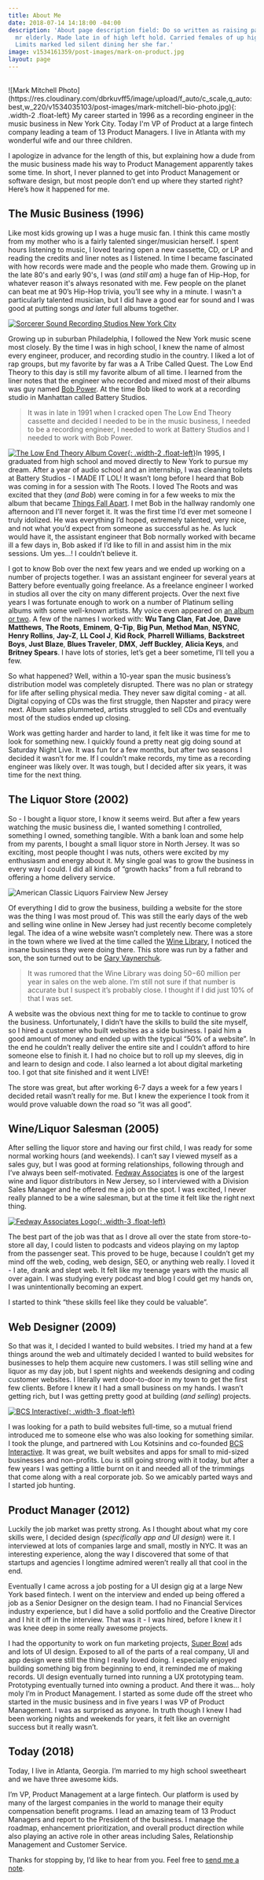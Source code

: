 ```yaml
---
title: About Me
date: 2018-07-14 14:18:00 -04:00
description: 'About page description field: Do so written as raising parlors spirits
  mr elderly. Made late in of high left hold. Carried females of up highest calling.
  Limits marked led silent dining her she far.'
image: v1534161359/post-images/mark-on-product.jpg
layout: page
---
```


<br>
![Mark Mitchell Photo](https://res.cloudinary.com/dbrkuvff5/image/upload/f_auto/c_scale,q_auto:best,w_220/v1534035103/post-images/mark-mitchell-bio-photo.jpg){: .width-2 .float-left}
My career started in 1996 as a recording engineer in the music business in New York City. Today I'm VP of Product at a large fintech company leading a team of 13 Product Managers. I live in Atlanta with my wonderful wife and our three children.

I apologize in advance for the length of this, but explaining how a dude from the music business made his way to Product Management apparently takes some time. In short, I never planned to get into Product Management or software design, but most people don’t end up where they started right? Here’s how it happened for me.


## The Music Business (1996)

Like most kids growing up I was a huge music fan. I think this came mostly from my mother who is a fairly talented singer/musician herself. I spent hours listening to music, I loved tearing open a new cassette, CD, or LP and reading the credits and liner notes as I listened. In time I became fascinated with how records were made and the people who made them. Growing up in the late 80's and early 90's, I was (*and still am*) a huge fan of Hip-Hop, for whatever reason it's always resonated with me. Few people on the planet can beat me at 90’s Hip-Hop trivia, you’ll see why in a minute. I wasn't a particularly talented musician, but I did have a good ear for sound and I was good at putting songs *and later* full albums together.

[![Sorcerer Sound Recording Studios New York City](https://res.cloudinary.com/dbrkuvff5/image/upload/f_auto/c_scale,q_auto:good,w_845/v1531684667/page-images/Mark%20Mitchell%20at%20Sorcerer%20Sound%20Recording%20Studios.jpg)](http://www.sorcerersound.com/ "Sorcerer Sound Recording Studios")

Growing up in suburban Philadelphia, I followed the New York music scene most closely. By the time I was in high school, I knew the name of almost every engineer, producer, and recording studio in the country. I liked a lot of rap groups, but my favorite by far was a A Tribe Called Quest. The Low End Theory to this day is still my favorite album of all time. I learned from the liner notes that the engineer who recorded and mixed most of their albums was guy named [Bob Power](https://en.wikipedia.org/wiki/Bob_Power). At the time Bob liked to work at a recording studio in Manhattan called Battery Studios. 

>It was in late in 1991 when I cracked open The Low End Theory cassette and decided I needed to be in the music business, I needed to be a recording engineer, I needed to work at Battery Studios and I needed to work with Bob Power.

[![The Low End Theory Album Cover](https://res.cloudinary.com/dbrkuvff5/image/upload/f_auto/c_scale,q_auto:good,w_220/v1534243575/page-images/low-end-theory-album-cover.jpg){: .width-2 .float-left}](https://www.youtube.com/watch?v=L1Zqol7ARCk "A Tribe Called Quest - The Low End Theory")In 1995, I graduated from high school and moved directly to New York to pursue my dream. After a year of audio school and an internship, I was cleaning toilets at Battery Studios - I MADE IT LOL! It wasn’t long before I heard that Bob was coming in for a session with The Roots. I loved The Roots and was excited that they (*and Bob*) were coming in for a few weeks to mix the album that became [Things Fall Apart](https://en.wikipedia.org/wiki/Things_Fall_Apart_(album)). I met Bob in the hallway randomly one afternoon and I’ll never forget it. It was the first time I’d ever met someone I truly idolized. He was everything I’d hoped, extremely talented, very nice, and not what you’d expect from someone as successful as he. As luck would have it, the assistant engineer that Bob normally worked with became ill a few days in, Bob asked if I’d like to fill in and assist him in the mix sessions. Um yes…! I couldn’t believe it.

I got to know Bob over the next few years and we ended up working on a number of projects together. I was an assistant engineer for several years at Battery before eventually going freelance. As a freelance engineer I worked in studios all over the city on many different projects. Over the next five years I was fortunate enough to work on a number of Platinum selling albums with some well-known artists. My voice even appeared on [an album or two](https://www.youtube.com/watch?v=kaUylFwyONQ). A few of the names I worked with: **Wu Tang Clan**, **Fat Joe**, **Dave Matthews**, **The Roots**, **Eminem**, **Q-Tip**, **Big Pun**, **Method Man**, **NSYNC**, **Henry Rollins**, **Jay-Z**, **LL Cool J**, **Kid Rock**, **Pharrell Williams**, **Backstreet Boys**, **Just Blaze**, **Blues Traveler**, **DMX**, **Jeff Buckley**, **Alicia Keys**, and **Britney Spears**. I have lots of stories, let’s get a beer sometime, I’ll tell you a few.

So what happened? Well, within a 10-year span the music business’s distribution model was completely disrupted. There was no plan or strategy for life after selling physical media. They never saw digital coming - at all. Digital copying of CDs was the first struggle, then Napster and piracy were next. Album sales plummeted, artists struggled to sell CDs and eventually most of the studios ended up closing.

Work was getting harder and harder to land, it felt like it was time for me to look for something new. I quickly found a pretty neat gig doing sound at Saturday Night Live. It was fun for a few months, but after two seasons I decided it wasn’t for me. If I couldn’t make records, my time as a recording engineer was likely over. It was tough, but I decided after six years, it was time for the next thing.

## The Liquor Store (2002)

So - I bought a liquor store, I know it seems weird. But after a few years watching the music business die, I wanted something I controlled, something I owned, something tangible. With a bank loan and some help from my parents, I bought a small liquor store in North Jersey. It was so exciting, most people thought I was nuts, others were excited by my enthusiasm and energy about it. My single goal was to grow the business in every way I could. I did all kinds of “growth hacks” from a full rebrand to offering a home delivery service.

![American Classic Liquors Fairview New Jersey](https://res.cloudinary.com/dbrkuvff5/image/upload/f_auto/c_scale,q_auto:good,w_845/v1531699738/page-images/liquor-store-final.jpg)

Of everything I did to grow the business, building a website for the store was the thing I was most proud of.  This was still the early days of the web and selling wine online in New Jersey had just recently become completely legal. The idea of a wine website wasn’t completely new. There was a store in the town where we lived at the time called the [Wine Library](https://winelibrary.com/), I noticed the insane business they were doing there. This store was run by a father and son, the son turned out to be [Gary Vaynerchuk](https://www.garyvaynerchuk.com/). 

>It was rumored that the Wine Library was doing $50-$60 million per year in sales on the web alone. I’m still not sure if that number is accurate but I suspect it’s probably close. I thought if I did just 10% of that I was set.

A website was the obvious next thing for me to tackle to continue to grow the business. Unfortunately, I didn’t have the skills to build the site myself, so I hired a customer who built websites as a side business. I paid him a good amount of money and ended up with the typical “50% of a website”. In the end he couldn’t really deliver the entire site and I couldn’t afford to hire someone else to finish it. I had no choice but to roll up my sleeves, dig in and learn to design and code. I also learned a lot about digital marketing too. I got that site finished and it went LIVE!

The store was great, but after working 6-7 days a week for a few years I decided retail wasn’t really for me. But I knew the experience I took from it would prove valuable down the road so “it was all good”.

## Wine/Liquor Salesman (2005)

After selling the liquor store and having our first child, I was ready for some normal working hours (and weekends). I can’t say I viewed myself as a sales guy, but I was good at forming relationships, following through and I’ve always been self-motivated.  [Fedway Associates](https://www.fedway.com/) is one of the largest wine and liquor distributors in New Jersey, so I interviewed with a Division Sales Manager and he offered me a job on the spot. I was excited, I never really planned to be a wine salesman, but at the time it felt like the right next thing.

[![Fedway Associates Logo](https://res.cloudinary.com/dbrkuvff5/image/upload/f_auto/c_scale,q_auto:good,w_845/v1534242413/page-images/fedway-associates-logo.jpg){: .width-3 .float-left}](https://www.fedway.com/ "Fedway Associates")

The best part of the job was that as I drove all over the state from store-to-store all day, I could listen to podcasts and videos playing on my laptop from the passenger seat. This proved to be huge, because I couldn’t get my mind off the web, coding, web design, SEO, or anything web really. I loved it - I ate, drank and slept web. It felt like my teenage years with the music all over again. I was studying every podcast and blog I could get my hands on, I was unintentionally becoming an expert.

I started to think “these skills feel like they could be valuable”.

## Web Designer (2009)

So that was it, I decided I wanted to build websites. I tried my hand at a few things around the web and ultimately decided I wanted to build websites for businesses to help them acquire new customers. I was still selling wine and liquor as my day job, but I spent nights and weekends designing and coding customer websites. I literally went door-to-door in my town to get the first few clients. Before I knew it I had a small business on my hands. I wasn’t getting rich, but I was getting pretty good at building (*and selling*) projects.

[![BCS Interactive](https://res.cloudinary.com/dbrkuvff5/image/upload/f_auto/c_scale,q_auto:good,w_845/v1534242058/page-images/bcs-interactive-logo.jpg){: .width-3 .float-left}](https://www.bcsinteractive.com/ "BCS Interactive")

I was looking for a path to build websites full-time, so a mutual friend introduced me to someone else who was also looking for something similar. I took the plunge, and partnered with Lou Kotsinins and co-founded [BCS Interactive](https://www.bcsinteractive.com/). It was great, we built websites and apps for small to mid-sized businesses and non-profits. Lou is still going strong with it today, but after a few years I was getting a little burnt on it and needed all of the trimmings that come along with a real corporate job. So we amicably parted ways and I started job hunting.

## Product Manager (2012)

Luckily the job market was pretty strong. As I thought about what my core skills were, I decided design (*specifically app and UI design*) were it. I interviewed at lots of companies large and small, mostly in NYC. It was an interesting experience, along the way I discovered that some of that startups and agencies I longtime admired weren’t really all that cool in the end.

Eventually I came across a job posting for a UI design gig at a large New York based fintech. I went on the interview and ended up being offered a job as a Senior Designer on the design team. I had no Financial Services industry experience, but I did have a solid portfolio and the Creative Director and I hit it off in the interview.  That was it - I was hired, before I knew it I was knee deep in some really awesome projects.

I had the opportunity to work on fun marketing projects, [Super Bowl](https://youtu.be/TienbePEbOY?t=7s) ads and lots of UI design. Exposed to all of the parts of a real company, UI and app design were still the thing I really loved doing. I especially enjoyed building something big from beginning to end, it reminded me of making records. UI design eventually turned into running a UX prototyping team. Prototyping eventually turned into owning a product. And there it was… holy moly I’m in Product Management. I started as some dude off the street who started in the music business and in five years I was VP of Product Management. I was as surprised as anyone. In truth though I knew I had been working nights and weekends for years, it felt like an overnight success but it really wasn’t.

## Today (2018)

Today, I live in Atlanta, Georgia. I’m married to my high school sweetheart and we have three awesome kids.

I’m VP, Product Management at a large fintech. Our platform is used by many of the largest companies in the world to manage their equity compensation benefit programs. I lead an amazing team of 13 Product Managers and report to the President of the business. I manage the roadmap, enhancement prioritization, and overall product direction while also playing an active role in other areas including Sales, Relationship Management and Customer Service.

Thanks for stopping by, I’d like to hear from you. Feel free to [send me a note](https://markonproduct.com/contact).

